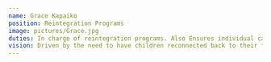 ```yaml
---
name: Grace Kapaiko
position: Reintegration Programs
image: pictures/Grace.jpg
duties: In charge of reintegration programs. Also Ensures individual care plans for the boys are implemented and maintains record keeping of each child . Also assists in Rescue, Reintegration, Resocialization and Rehabilitation programs.
vision: Driven by the need to have children reconnected back to their families and communities
---
```

